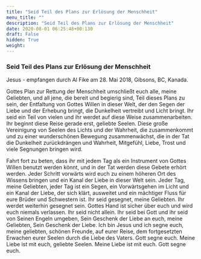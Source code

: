 ```yaml
---
title: "Seid Teil des Plans zur Erlösung der Menschheit"
menu_title: ""
description: "Seid Teil des Plans zur Erlösung der Menschheit"
date: 2020-08-01 06:25:48+00:130
draft: False
hidden: True
weight:
---
```

### Seid Teil des Plans zur Erlösung der Menschheit

Jesus - empfangen durch Al Fike am 28. Mai 2018, Gibsons, BC, Kanada.

Gottes Plan zur Rettung der Menschheit umschließt euch alle, meine Geliebten, und all jene, die bereit und begierig sind, Teil dieses Plans zu sein, der Entfaltung von Gottes Willen in dieser Welt, der den Segen der Liebe und der Erhebung bringt, die Dunkelheit vertreibt und Licht bringt. Ihr seid ein Teil von vielen und ihr werdet auf diese Weise zusammenarbeiten. Ihr beginnt diese Reise gerade erst, geliebte Seelen. Diese große Vereinigung von Seelen des Lichts und der Wahrheit, die zusammenkommt und zu einer wunderschönen Bewegung zusammenwächst, die in der Tat die Dunkelheit zurückdrängen und Wahrheit, Mitgefühl, Liebe, Trost und viele Segnungen bringen wird.

Fahrt fort zu beten, dass ihr mit jedem Tag als ein Instrument von Gottes Willen benutzt werden könnt, und in der Tat werden diese Gebete erhört werden. Jeder Schritt vorwärts wird euch zu einem höheren Ort des Wissens bringen und ein Kanal der Liebe in dieser Welt sein. Jeder Tag, meine Geliebten, jeder Tag ist ein Segen, ein Vorwärtsgehen im Licht und ein Kanal der Liebe, der sich klärt, ausweitet und ein mächtiger Fluss für eure Brüder und Schwestern ist. Ihr seid gesegnet, meine Geliebten. Ihr werdet weiterhin gesegnet sein. Gottes Hand ist sicher über euch und wird euch niemals verlassen. Ihr seid nicht allein. Ihr seid bei Gott und ihr seid von Seinen Engeln umgeben, Sein Geschenk der Liebe an euch, meine Geliebten, Sein Geschenk der Liebe. Ich bin Jesus und ich segne euch, meine geliebten, schönen Freunde, auf eurer Reise, dem fortgesetzten Erwachen eurer Seelen durch die Liebe des Vaters. Gott segne euch. Meine Liebe ist mit euch, geliebte Seelen. Meine Liebe ist mit euch. Gott segne euch.

